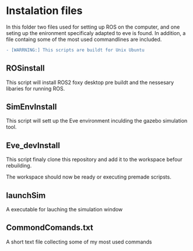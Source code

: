 # Instalation files

In this folder two files used for setting up ROS on the computer, and one seting up the enironment specificaly adapted to eve is found.
In addition, a file containg some of the most used commandlines are included.

```diff
- [WARRNING:] This scripts are buildt for Unix Ubuntu
```
## ROSinstall

This script will install ROS2 foxy desktop pre buildt and the nessesary libaries for running ROS.

## SimEnvInstall

This script will sett up the Eve environment inculding the gazebo simulation tool. 

## Eve_devInstall

This script finaly clone this repository and add it to the workspace befour rebuilding. 

The workspace should now be ready or executing premade scripsts.

## launchSim

A executable for lauching the simulation window

## CommondComands.txt

A short text file collecting some of my most used commands
